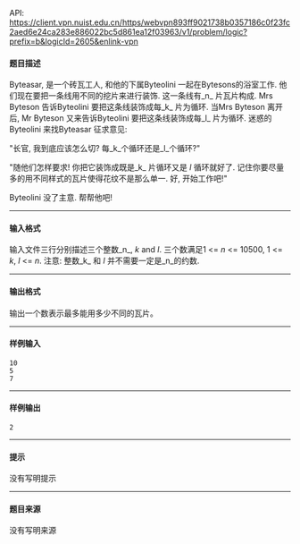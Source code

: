 API: https://client.vpn.nuist.edu.cn/https/webvpn893ff9021738b0357186c0f23fc2aed6e24ca283e886022bc5d861ea12f03963/v1/problem/logic?prefix=b&logicId=2605&enlink-vpn

#### 题目描述

Byteasar, 是一个砖瓦工人, 和他的下属Byteolini 一起在Bytesons的浴室工作. 他们现在要把一条线用不同的挖片来进行装饰. 这一条线有_n_ 片瓦片构成. Mrs Byteson 告诉Byteolini 要把这条线装饰成每_k_ 片为循环. 当Mrs Byteson 离开后, Mr Byteson 又来告诉Byteolini 要把这条线装饰成每_l_ 片为循环. 迷惑的Byteolini 来找Byteasar 征求意见:

"长官, 我到底应该怎么切? 每_k_个循环还是_l_个循环?"

"随他们怎样要求! 你把它装饰成既是_k_ 片循环又是 _l_ 循环就好了. 记住你要尽量多的用不同样式的瓦片使得花纹不是那么单一. 好, 开始工作吧!"

Byteolini 没了主意. 帮帮他吧!

---

#### 输入格式

输入文件三行分别描述三个整数_n_, _k_ and _l_. 三个数满足1 <= _n_ <= 10500, 1 <= _k_, _l_ <= _n_. 注意: 整数_k_  和 _l_ 并不需要一定是_n_的约数.

---

#### 输出格式

输出一个数表示最多能用多少不同的瓦片。

---

#### 样例输入
```
10
5
7

```

---

#### 样例输出
```
2
```

---

#### 提示

没有写明提示

---

#### 题目来源

没有写明来源